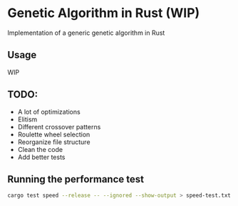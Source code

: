 # Genetic Algorithm in Rust (WIP)
Implementation of a generic genetic algorithm in Rust

## Usage
WIP

## TODO:
- A lot of optimizations
- Elitism
- Different crossover patterns
- Roulette wheel selection
- Reorganize file structure
- Clean the code
- Add better tests

## Running the performance test
```sh
cargo test speed --release -- --ignored --show-output > speed-test.txt
```

